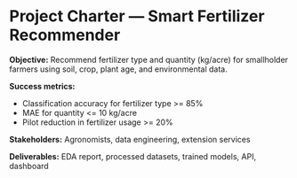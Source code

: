 # Project Charter — Smart Fertilizer Recommender


**Objective:** Recommend fertilizer type and quantity (kg/acre) for smallholder farmers using soil, crop, plant age, and environmental data.


**Success metrics:**
- Classification accuracy for fertilizer type >= 85%
- MAE for quantity <= 10 kg/acre
- Pilot reduction in fertilizer usage >= 20%


**Stakeholders:** Agronomists, data engineering, extension services


**Deliverables:** EDA report, processed datasets, trained models, API, dashboard 